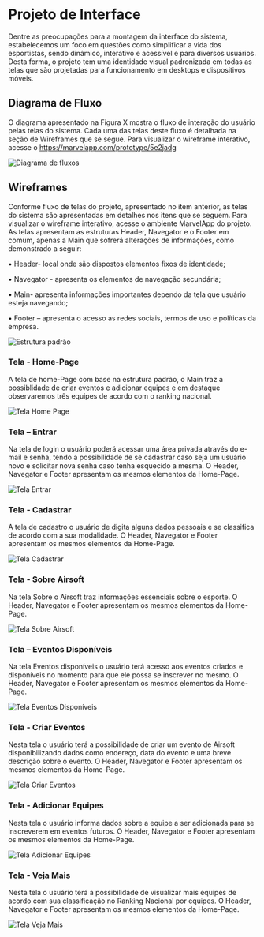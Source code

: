 # Projeto de Interface
Dentre as preocupações para a montagem da interface do sistema, estabelecemos um foco em questões como simplificar a vida dos esportistas, sendo dinâmico, interativo e acessível e para diversos usuários. Desta forma, o projeto tem uma identidade visual padronizada em todas as telas que são projetadas para funcionamento em desktops e dispositivos móveis.

## Diagrama de Fluxo
O diagrama apresentado na Figura X mostra o fluxo de interação do usuário pelas telas do sistema. Cada uma das telas deste fluxo é detalhada na seção de Wireframes que se segue. Para visualizar o wireframe interativo, acesse o https://marvelapp.com/prototype/5e2jadg

![Diagrama de fluxos](img/diagrama_fluxo.PNG)

## Wireframes
Conforme fluxo de telas do projeto, apresentado no item anterior, as telas do sistema são apresentadas em detalhes nos itens que se seguem. Para visualizar o wireframe interativo, acesse o ambiente MarvelApp do projeto. As telas apresentam as estruturas Header, Navegator e o Footer em comum, apenas a Main que sofrerá alterações de informações, como demonstrado a seguir:

•	Header- local onde são dispostos elementos fixos de identidade; 

•	Navegator - apresenta os elementos de navegação secundária; 

•	Main- apresenta informações importantes dependo da tela que usuário esteja navegando; 

•	Footer – apresenta o acesso as redes sociais, termos de uso e políticas da empresa. 

![Estrutura padrão](img/estrutura_padrao.PNG)

### Tela - Home-Page
A tela de home-Page com base na estrutura padrão, o Main traz a possiblidade de criar eventos e adicionar equipes e em destaque observaremos três equipes de acordo com o ranking nacional. 

![Tela Home Page](img/home_page.png)
 
### Tela – Entrar
Na tela de login o usuário poderá acessar uma área privada através do e-mail e senha, tendo a possibilidade de se cadastrar caso seja um usuário novo e solicitar nova senha caso tenha esquecido a mesma. O Header, Navegator e Footer apresentam os mesmos elementos da Home-Page. 

![Tela Entrar](img/entrar.png)
 
### Tela - Cadastrar
A tela de cadastro o usuário de digita alguns dados pessoais e se classifica de acordo com a sua modalidade. O Header, Navegator e Footer apresentam os mesmos elementos da Home-Page.

![Tela Cadastrar](img/cadastrar.png)
 
### Tela - Sobre Airsoft
Na tela Sobre o Airsoft traz informações essenciais sobre o esporte. O Header, Navegator e Footer apresentam os mesmos elementos da Home-Page.

![Tela Sobre Airsoft](img/sobre_airsoft.png)

### Tela – Eventos Disponíveis
Na tela Eventos disponíveis o usuário terá acesso aos eventos criados e disponíveis no momento para que ele possa se inscrever no mesmo. O Header, Navegator e Footer apresentam os mesmos elementos da Home-Page.

![Tela Eventos Disponíveis](img/eventos_disponiveis.png)

### Tela - Criar Eventos
Nesta tela o usuário terá a possibilidade de criar um evento de Airsoft disponibilizando dados como endereço, data do evento e uma breve descrição sobre o evento. O Header, Navegator e Footer apresentam os mesmos elementos da Home-Page.

![Tela Criar Eventos](img/criar_eventos.png)

### Tela - Adicionar Equipes
Nesta tela o usuário informa dados sobre a equipe a ser adicionada para se inscreverem em eventos futuros. O Header, Navegator e Footer apresentam os mesmos elementos da Home-Page.

![Tela Adicionar Equipes](img/adicionar_equipes.png)

### Tela - Veja Mais
Nesta tela o usuário terá a possibilidade de visualizar mais equipes de acordo com sua classificação no Ranking Nacional por equipes. O Header, Navegator e Footer apresentam os mesmos elementos da Home-Page.

![Tela Veja Mais](img/veja_mais.png)

